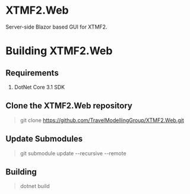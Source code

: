 # XTMF2.Web
Server-side Blazor based GUI for XTMF2.

# Building XTMF2.Web

## Requirements

1. DotNet Core 3.1 SDK

## Clone the XTMF2.Web repository

> git clone https://github.com/TravelModellingGroup/XTMF2.Web.git

## Update Submodules

> git submodule update --recursive --remote

## Building

> dotnet build
